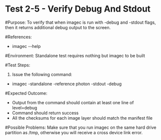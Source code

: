 Test 2-5 - Verify Debug And Stdout
=======

#Purpose:
To verify that when imagec is run with -debug and -stdout flags, then it returns additional debug output to the screen.

#References:
* imagec --help

#Environment:
Standalone test requires nothing but imagec to be built

#Test Steps:
1. Issue the following command:
* imagec -standalone -reference photon -stdout -debug

#Expected Outcome:
* Output from the command should contain at least one line of level=debug
* Command should return success
* All the checksums for each image layer should match the manifest file

#Possible Problems:
Make sure that you run imagec on the same hard drive partition as /tmp, otherwise you will receive a cross device link error.